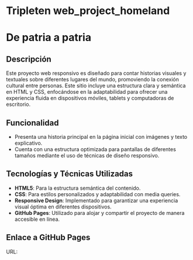 # Tripleten web_project_homeland

# De patria a patria

## Descripción

Este proyecto web responsivo es diseñado para contar historias visuales y textuales sobre diferentes lugares del mundo, promoviendo la conexión cultural entre personas. Este sitio incluye una estructura clara y semántica en HTML y CSS, enfocándose en la adaptabilidad para ofrecer una experiencia fluida en dispositivos móviles, tablets y computadoras de escritorio.

## Funcionalidad

- Presenta una historia principal en la página inicial con imágenes y texto explicativo.
- Cuenta con una estructura optimizada para pantallas de diferentes tamaños mediante el uso de técnicas de diseño responsivo.

## Tecnologías y Técnicas Utilizadas

- **HTML5**: Para la estructura semántica del contenido.
- **CSS**: Para estilos personalizados y adaptabilidad con media queries.
- **Responsive Design**: Implementado para garantizar una experiencia visual óptima en diferentes dispositivos.
- **GitHub Pages**: Utilizado para alojar y compartir el proyecto de manera accesible en línea.

## Enlace a GitHub Pages

URL:
